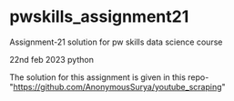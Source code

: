 # pwskills_assignment21
Assignment-21 solution for pw skills data science course

22nd feb 2023 python

The solution for this assignment is given in this repo- "https://github.com/AnonymousSurya/youtube_scraping"
